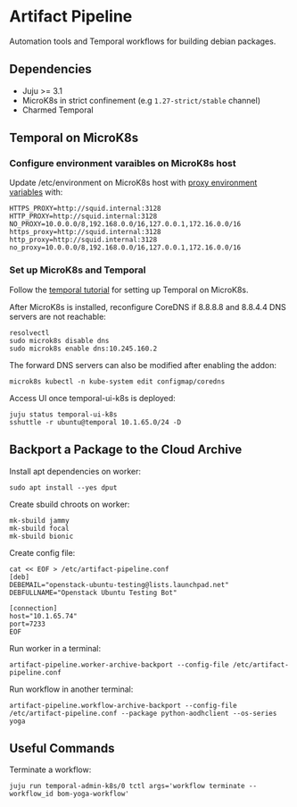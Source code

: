 # Artifact Pipeline

Automation tools and Temporal workflows for building debian packages.

## Dependencies

* Juju >= 3.1
* MicroK8s in strict confinement (e.g `1.27-strict/stable` channel)
* Charmed Temporal

## Temporal on MicroK8s

### Configure environment varaibles on MicroK8s host
Update /etc/environment on MicroK8s host with [proxy environment variables](https://MicroK8s.io/docs/install-proxy) with:
```
HTTPS_PROXY=http://squid.internal:3128
HTTP_PROXY=http://squid.internal:3128
NO_PROXY=10.0.0.0/8,192.168.0.0/16,127.0.0.1,172.16.0.0/16
https_proxy=http://squid.internal:3128
http_proxy=http://squid.internal:3128
no_proxy=10.0.0.0/8,192.168.0.0/16,127.0.0.1,172.16.0.0/16
```

### Set up MicroK8s and Temporal

Follow the [temporal tutorial](https://charmhub.io/temporal-k8s/docs/t-introduction) for setting up Temporal on MicroK8s.

After MicroK8s is installed, reconfigure CoreDNS if 8.8.8.8 and 8.8.4.4 DNS servers are not reachable:
```
resolvectl
sudo microk8s disable dns
sudo microk8s enable dns:10.245.160.2
```
The forward DNS servers can also be modified after enabling the addon:
```
microk8s kubectl -n kube-system edit configmap/coredns
```
Access UI once temporal-ui-k8s is deployed:
```
juju status temporal-ui-k8s
sshuttle -r ubuntu@temporal 10.1.65.0/24 -D
```

## Backport a Package to the Cloud Archive

Install apt dependencies on worker:
```
sudo apt install --yes dput
```

Create sbuild chroots on worker:
```
mk-sbuild jammy
mk-sbuild focal
mk-sbuild bionic
```

Create config file:
```
cat << EOF > /etc/artifact-pipeline.conf
[deb]
DEBEMAIL="openstack-ubuntu-testing@lists.launchpad.net"
DEBFULLNAME="Openstack Ubuntu Testing Bot"

[connection]
host="10.1.65.74"
port=7233
EOF
```

Run worker in a terminal:
```
artifact-pipeline.worker-archive-backport --config-file /etc/artifact-pipeline.conf
```

Run workflow in another terminal:
```
artifact-pipeline.workflow-archive-backport --config-file /etc/artifact-pipeline.conf --package python-aodhclient --os-series yoga
```

## Useful Commands
Terminate a workflow:
```
juju run temporal-admin-k8s/0 tctl args='workflow terminate --workflow_id bom-yoga-workflow'
```

